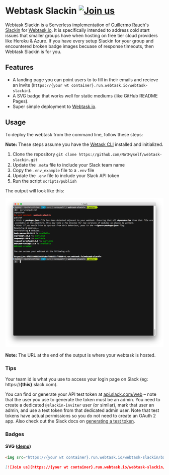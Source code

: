 # Webtask Slackin [![Join us](https://webtasks.iamnotmyself.com/notmyself/ssdug-slackin/badge.svg)](https://webtasks.iamnotmyself.com/notmyself/ssdug-slackin/)

Webtask Slackin is a Serverless implementation of [Guillermo Rauch](https://github.com/rauchg)'s [Slackin](https://github.com/rauchg/slackin) for [Webtask.io](https://webtask.io/). It is specifically intended to address cold start issues that smaller groups have when hosting on free tier cloud providers like Heroku & Azure. If you have every setup Slackin for your group and encountered broken badge images becuase of response timeouts, then Webtask Slackin is for you.

## Features
- A landing page you can point users to to fill in their emails and recieve an invite (`https://{your wt container}.run.webtask.io/webtask-slackin`).
- A SVG badge that works well for static mediums (like GitHub README Pages).
- Super simple deployment to [Webtask.io](https://webtask.io/).

## Usage
To deploy the webtask from the command line, follow these steps:

**Note:** These steps assume you have the [Wetask CLI](https://webtask.io/cli) installed and initialized.

1. Clone the repository `git clone https://github.com/NotMyself/webtask-slackin.git`
1. Update the `.meta` file to include your Slack team name
1. Copy the `.env_example` file to a `.env` file
1. Update the `.env` file to include your Slack API token
1. Run the script `scripts/publish`

The output will look like this:

![Deployment](docs/images/deployment.png?raw=true "Deployment")

**Note:** The URL at the end of the output is where your webtask is hosted.

### Tips

Your team id is what you use to access your login page on Slack (eg: https://**{this}**.slack.com).

You can find or generate your API test token at [api.slack.com/web](https://api.slack.com/web) – note that the user you use to generate the token must be an admin. You need to create a dedicated `@slackin-inviter` user (or similar), mark that user an admin, and use a test token from that dedicated admin user.  Note that test tokens have actual permissions so you do not need to create an OAuth 2 app. Also check out the Slack docs on [generating a test token](https://get.slack.help/hc/en-us/articles/215770388-Creating-and-regenerating-API-tokens).

### Badges
#### SVG ([demo](https://webtasks.iamnotmyself.com/notmyself/ssdug-slackin/badge.svg))

```html
<img src="https://{your wt container}.run.webtask.io/webtask-slackin/badge.svg">
```

```markdown
[![Join us](https://{your wt container}.run.webtask.io/webtask-slackin/badge.svg)](https://{your wt container}.run.webtask.io/webtask-slackin/)
```
